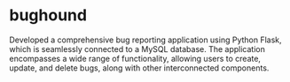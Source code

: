# bughound
Developed a comprehensive bug reporting application using Python Flask, which is seamlessly connected to a MySQL database. The application encompasses a wide range of functionality, allowing users to create, update, and delete bugs, along with other interconnected components.
